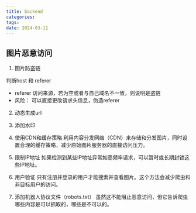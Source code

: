```yaml
---
title: backend
categories: 
tags: 
date: 2024-03-11
---
```


## 图片恶意访问

1. 图片防盗链

判断host 和 referer

- referer 访问来源，若为空或者与自己域名不一致，则说明是盗链
- 风险： 可以直接更改请求头信息，伪造referer

2. 动态生成url
3. 添加水印
4. 使用CDN和缓存策略
利用内容分发网络（CDN）来存储和分发图片，同时设置合理的缓存策略，减少原始图片服务器的直接访问压力。

5. 限制IP地址
如果检测到某些IP地址异常如高频率请求，可以暂时或长期封锁这些IP地址。

6. 用户验证
只有注册并登录的用户才能搜索并查看图片。这个方法会减少爬虫和非目标用户的访问。

7. 添加机器人协议文件（robots.txt）
虽然这不能阻止恶意访问，但它告诉爬虫哪些内容是可以抓取的，哪些是不可以的。
 